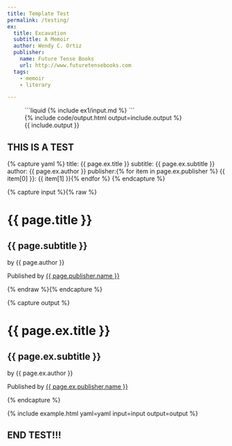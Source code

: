 ```yaml
---
title: Template Test
permalink: /testing/
ex:
  title: Excavation
  subtitle: A Memoir
  author: Wendy C. Ortiz
  publisher:
    name: Future Tense Books
    url: http://www.futuretensebooks.com
  tags:
    - memoir
    - literary

---
```



<figure class="krazy">
<div class="input">
```liquid
{% include ex1/input.md %}
```
</div>
{% include code/output.html output=include.output %}
<div class="browser">
{{ include.output }}
</div>
</figure>


## THIS IS A TEST

{% capture yaml %}
title: {{ page.ex.title }}
subtitle: {{ page.ex.subtitle }}
author: {{ page.ex.author }}
publisher:{% for item in page.ex.publisher %}
  {{ item[0] }}: {{ item[1] }}{% endfor %}
{% endcapture %}

{% capture input %}{% raw %}
<h1>{{ page.title }}</h1>
<h2>{{ page.subtitle }}</h2>
<p>by {{ page.author }}</p>
<p>Published by <a href="{{ page.publisher.url }}">{{ page.publisher.name }}</a></p>
{% endraw %}{% endcapture %}

{% capture output %}
<h1>{{ page.ex.title }}</h1>
<h2>{{ page.ex.subtitle }}</h2>
<p>by {{ page.ex.author }}</p>
<p>Published by <a href="{{ page.ex.publisher.url }}">{{ page.ex.publisher.name }}</a></p>
{% endcapture %}

{% include example.html yaml=yaml input=input output=output %}







## END TEST!!!